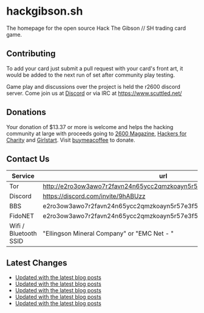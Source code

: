 # hackgibson.sh
The homepage for the open source Hack The Gibson // SH trading card game.


## Contributing

To add your card just submit a pull request with your card's front art, it would be added to the next run of set after community play testing.

Game play and discussions over the project is held the r2600 discord server. Come join us at [Discord](https://discord.com/invite/9hABUzz) or via IRC at https://www.scuttled.net/


## Donations

Your donation of $13.37 or more is welcome and helps the hacking community at large with proceeds going to [2600 Magazine](https://2600.com/), [Hackers for Charity](https://hackersforcharity.org) and [Girlstart](https://girlstart.org).  Visit [buymeacoffee](https://www.buymeacoffee.com/hackgibson.sh) to donate.


## Contact Us

Service | url
-|-
Tor | http://e2ro3ow3awo7r2favn24n65ycc2qmzkoayn5r57e3f56nvjwdcgg32ad.onion
Discord | https://discord.com/invite/9hABUzz
BBS | e2ro3ow3awo7r2favn24n65ycc2qmzkoayn5r57e3f56nvjwdcgg32ad.onion:23
FidoNET | e2ro3ow3awo7r2favn24n65ycc2qmzkoayn5r57e3f56nvjwdcgg32ad.onion:24554
Wifi / Bluetooth SSID | "Ellingson Mineral Company" or "EMC Net - <fidonet address>"

## Latest Changes
<!-- BLOG-POST-LIST:START -->
- [Updated with the latest blog posts](https://github.com/DFW2600/hackgibson.sh/commit/b4bf8ee73e04c8e2f966a792523e51456c796dd2)
- [Updated with the latest blog posts](https://github.com/DFW2600/hackgibson.sh/commit/9a97db23d03c2854db2ad39906b1905e8248bf31)
- [Updated with the latest blog posts](https://github.com/DFW2600/hackgibson.sh/commit/4980586af0f61948fef46d7b82ffac00e9cbfc51)
- [Updated with the latest blog posts](https://github.com/DFW2600/hackgibson.sh/commit/83e3bda3de33058807562b98493522f5c5c8fcad)
- [Updated with the latest blog posts](https://github.com/DFW2600/hackgibson.sh/commit/2a857aabfaf88d5ebc36d8df7cebe14e9c587017)
<!-- BLOG-POST-LIST:END -->
